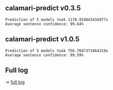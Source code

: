 calamari-predict v0.3.5
-----------------------
~~~
Prediction of 5 models took 1170.924043416977s
Average sentence confidence: 99.64%
~~~

calamari-predict v1.0.5
-----------------------
~~~
Prediction of 5 models took 756.7047371864319s
Average sentence confidence: 99.59%
~~~

Full log
--------
→ [full log](full-log.txt)
